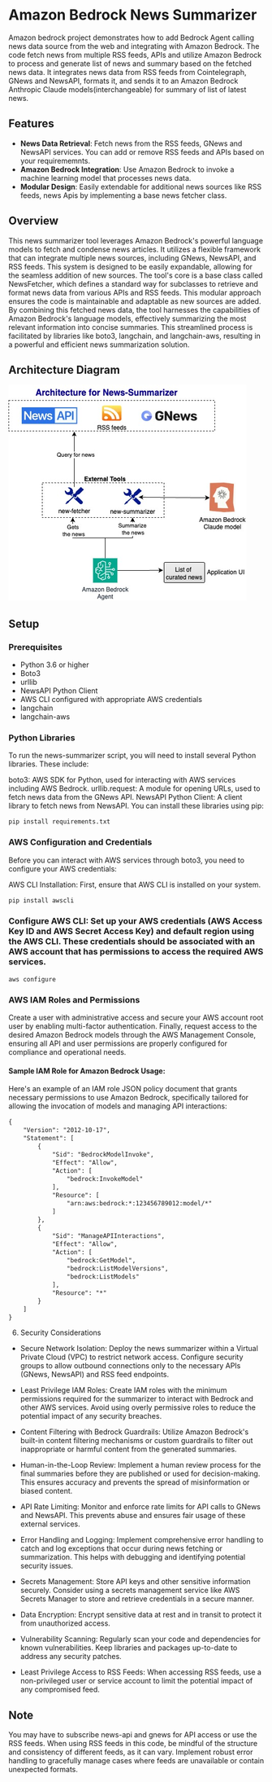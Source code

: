 # Amazon Bedrock News Summarizer

Amazon bedrock project demonstrates how to add Bedrock Agent calling news data source from the web and integrating with Amazon Bedrock. The code fetch news from multiple RSS feeds, APIs and utilize Amazon Bedrock to process and generate list of news and summary based on the fetched news data. It integrates news data from RSS feeds from Cointelegraph, GNews and NewsAPI, formats it, and sends it to an Amazon Bedrock Anthropic Claude models(interchangeable) for summary of list of latest  news.

## Features

- **News Data Retrieval**: Fetch news from the RSS feeds, GNews and NewsAPI services. You can add or remove RSS feeds and APIs based on your requirememnts.
- **Amazon Bedrock Integration**: Use Amazon Bedrock to invoke a machine learning model that processes news data.
- **Modular Design**: Easily extendable for additional news sources like RSS feeds, news Apis by implementing a base news fetcher class.

## Overview

This news summarizer tool leverages Amazon Bedrock's powerful language models to fetch and condense news articles. It utilizes a flexible framework that can integrate multiple news sources, including GNews, NewsAPI, and RSS feeds. This system is designed to be easily expandable, allowing for the seamless addition of new sources.
The tool's core is a base class called NewsFetcher, which defines a standard way for subclasses to retrieve and format news data from various APIs and RSS feeds.  This modular approach ensures the code is maintainable and adaptable as new sources are added.
By combining this fetched news data, the tool harnesses the capabilities of Amazon Bedrock's language models, effectively summarizing the most relevant information into concise summaries. This streamlined process is facilitated by libraries like boto3, langchain, and langchain-aws, resulting in a powerful and efficient news summarization solution.

## Architecture Diagram

![Architecture Diagram](https://github.com/aws-samples/amazon-bedrock-news-summarizer/blob/main/Architecture-Diagram.jpg)

## Setup

### Prerequisites

- Python 3.6 or higher
- Boto3
- urllib
- NewsAPI Python Client
- AWS CLI configured with appropriate AWS credentials
- langchain
- langchain-aws

### Python Libraries
To run the news-summarizer script, you will need to install several Python libraries. These include:

boto3: AWS SDK for Python, used for interacting with AWS services including AWS Bedrock.
urllib.request: A module for opening URLs, used to fetch news data from the GNews API.
NewsAPI Python Client: A client library to fetch news from NewsAPI.
You can install these libraries using pip:

```
pip install requirements.txt
```
### AWS Configuration and Credentials
Before you can interact with AWS services through boto3, you need to configure your AWS credentials:

AWS CLI Installation: First, ensure that AWS CLI is installed on your system.

```
pip install awscli
```


### Configure AWS CLI: Set up your AWS credentials (AWS Access Key ID and AWS Secret Access Key) and default region using the AWS CLI. These credentials should be associated with an AWS account that has permissions to access the required AWS services.

```
aws configure
```

### AWS IAM Roles and Permissions
Create a user with administrative access and secure your AWS account root user by enabling multi-factor authentication. Finally, request access to the desired Amazon Bedrock models through the AWS Management Console, ensuring all API and user permissions are properly configured for compliance and operational needs.

#### Sample IAM Role for Amazon Bedrock Usage:
Here's an example of an IAM role JSON policy document that grants necessary permissions to use Amazon Bedrock, specifically tailored for allowing the invocation of models and managing API interactions:

```
{
    "Version": "2012-10-17",
    "Statement": [
        {
            "Sid": "BedrockModelInvoke",
            "Effect": "Allow",
            "Action": [
                "bedrock:InvokeModel"
            ],
            "Resource": [
                "arn:aws:bedrock:*:123456789012:model/*"
            ]
        },
        {
            "Sid": "ManageAPIInteractions",
            "Effect": "Allow",
            "Action": [
                "bedrock:GetModel",
                "bedrock:ListModelVersions",
                "bedrock:ListModels"
            ],
            "Resource": "*"
        }
    ]
}

```


6. Security Considerations
   
* Secure Network Isolation: Deploy the news summarizer within a Virtual Private Cloud (VPC) to restrict network access. Configure security groups to allow outbound connections only to the necessary APIs (GNews, NewsAPI) and RSS feed endpoints.

* Least Privilege IAM Roles:  Create IAM roles with the minimum permissions required for the summarizer to interact with Bedrock and other AWS services. Avoid using overly permissive roles to reduce the potential impact of any security breaches.

* Content Filtering with Bedrock Guardrails: Utilize Amazon Bedrock's built-in content filtering mechanisms or custom guardrails to filter out inappropriate or harmful content from the generated summaries.

* Human-in-the-Loop Review: Implement a human review process for the final summaries before they are published or used for decision-making. This ensures accuracy and prevents the spread of misinformation or biased content.
* API Rate Limiting: Monitor and enforce rate limits for API calls to GNews and NewsAPI. This prevents abuse and ensures fair usage of these external services.

* Error Handling and Logging: Implement comprehensive error handling to catch and log exceptions that occur during news fetching or summarization. This helps with debugging and identifying potential security issues.

* Secrets Management: Store API keys and other sensitive information securely. Consider using a secrets management service like AWS Secrets Manager to store and retrieve credentials in a secure manner.

* Data Encryption: Encrypt sensitive data at rest and in transit to protect it from unauthorized access.

* Vulnerability Scanning: Regularly scan your code and dependencies for known vulnerabilities. Keep libraries and packages up-to-date to address any security patches.

* Least Privilege Access to RSS Feeds: When accessing RSS feeds, use a non-privileged user or service account to limit the potential impact of any compromised feed.


## Note
You may have to subscribe news-api and gnews for API access or use the RSS feeds. When using RSS feeds in this code, be mindful of the structure and consistency of different feeds, as it can vary. Implement robust error handling to gracefully manage cases where feeds are unavailable or contain unexpected formats.
















